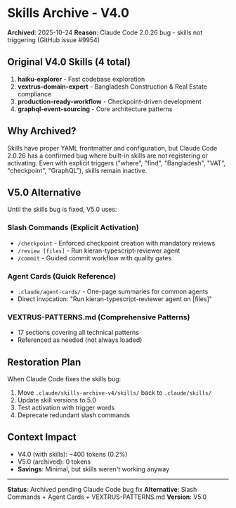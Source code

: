 # Skills Archive - V4.0

**Archived**: 2025-10-24
**Reason**: Claude Code 2.0.26 bug - skills not triggering (GitHub issue #9954)

## Original V4.0 Skills (4 total)

1. **haiku-explorer** - Fast codebase exploration
2. **vextrus-domain-expert** - Bangladesh Construction & Real Estate compliance
3. **production-ready-workflow** - Checkpoint-driven development
4. **graphql-event-sourcing** - Core architecture patterns

## Why Archived?

Skills have proper YAML frontmatter and configuration, but Claude Code 2.0.26 has a confirmed bug where built-in skills are not registering or activating. Even with explicit triggers ("where", "find", "Bangladesh", "VAT", "checkpoint", "GraphQL"), skills remain inactive.

## V5.0 Alternative

Until the skills bug is fixed, V5.0 uses:

### Slash Commands (Explicit Activation)
- `/checkpoint` - Enforced checkpoint creation with mandatory reviews
- `/review [files]` - Run kieran-typescript-reviewer agent
- `/commit` - Guided commit workflow with quality gates

### Agent Cards (Quick Reference)
- `.claude/agent-cards/` - One-page summaries for common agents
- Direct invocation: "Run kieran-typescript-reviewer agent on [files]"

### VEXTRUS-PATTERNS.md (Comprehensive Patterns)
- 17 sections covering all technical patterns
- Referenced as needed (not always loaded)

## Restoration Plan

When Claude Code fixes the skills bug:
1. Move `.claude/skills-archive-v4/skills/` back to `.claude/skills/`
2. Update skill versions to 5.0
3. Test activation with trigger words
4. Deprecate redundant slash commands

## Context Impact

- V4.0 (with skills): ~400 tokens (0.2%)
- V5.0 (archived): 0 tokens
- **Savings**: Minimal, but skills weren't working anyway

---

**Status**: Archived pending Claude Code bug fix
**Alternative**: Slash Commands + Agent Cards + VEXTRUS-PATTERNS.md
**Version**: V5.0

